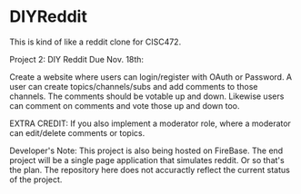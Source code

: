 # DIYReddit
This is kind of like a reddit clone for CISC472.

Project 2: DIY Reddit
Due Nov. 18th:

Create a website where users can login/register with OAuth or Password. A user can create topics/channels/subs and add comments to those channels. The comments should be votable up and down. Likewise users can comment on comments and vote those up and down too.

EXTRA CREDIT: If you also implement a moderator role, where a moderator can edit/delete comments or topics.

Developer's Note: This project is also being hosted on FireBase. The end project will be a single page application that simulates reddit. Or so that's the plan. The repository here does not accuractly reflect the current status of the project.
